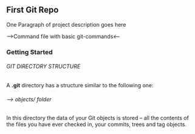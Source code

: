 ## First Git Repo 
One Paragraph of project description goes here

-->Command file with basic git-commands<--
### Getting Started
###### GIT DIRECTORY STRUCTURE
A **.git** directory has a structure similar to the following one:
###### --> objects/ folder
In this directory the data of your Git objects is stored – all the contents of the files you have ever checked in, your commits, trees and tag objects.
